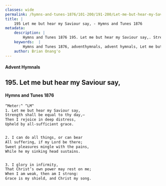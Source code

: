 ```yaml
---
classes: wide
permalink: /hymns-and-tunes-1876/101-200/191-200/Let-me-but-hear-my-Saviour-say,/
title: |
    195 Let me but hear my Saviour say, - Hymns and Tunes 1876
metadata:
    description: |
        Hymns and Tunes 1876 195. Let me but hear my Saviour say,. Strength shall be equal to thy day,— Then I rejoice in deep distress, Upheld by all-sufficient grace. 
    keywords:  |
        Hymns and Tunes 1876, adventhymnals, advent hymnals, Let me but hear my Saviour say,, Strength shall be equal to thy day,—, 
    author: Brian Onang'o
---
```


#### Advent Hymnals
## 195. Let me but hear my Saviour say,
####  Hymns and Tunes 1876

```txt
^Meter:^ ^LM^
1. Let me but hear my Saviour say,
Strength shall be equal to thy day,—
Then I rejoice in deep distress,
Upheld by all-sufficient grace.


2. I can do all things, or can bear
All suffering, if my Lord be there;
Sweet pleasures mingle with the pains,
While he my sinking head sustains.


3. I glory in infirmity,
That Christ’s own power may rest on me;
When I am weak, then am I strong:
Grace is my shield, and Christ my song.
```